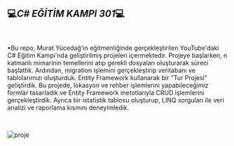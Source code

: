   💻*C# EĞİTİM KAMPI 301*💻
  -------------------------------
  <br>
  
  
•Bu repo, Murat Yücedağ'ın eğitmenliğinde gerçekleştirilen YouTube'daki C# Eğitim Kampı'nda geliştirilmiş projeleri içermektedir. 
Projeye başlarken, n katmanlı mimarinin temellerini atıp gerekli dosyaları oluşturarak süreci başlattık. 
Ardından, migration işlemini gerçekleştirip veritabanı ve tablolarımızı oluşturduk. 
Entity Framework kullanarak bir "Tur Projesi" geliştirdik. Bu projede, lokasyon ve rehber işlemlerini yapabileceğimiz formlar tasarladık ve Entity Framework metotlarıyla CRUD işlemlerini gerçekleştirdik.
Ayrıca bir istatistik tablosu oluşturup, LINQ sorguları ile veri analizi ve raporlama kısmını deneyimledik.


<br>


![proje](https://github.com/user-attachments/assets/ccad11fa-5213-4ff5-9fa0-a058b39d8528)
